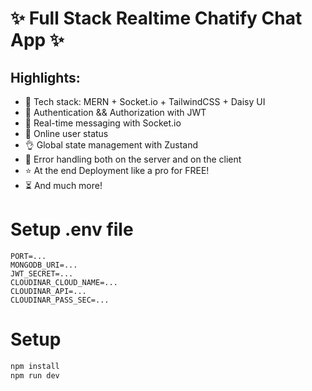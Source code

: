# ✨ Full Stack Realtime Chatify Chat App ✨
## Highlights:
- 🌟 Tech stack: MERN + Socket.io + TailwindCSS + Daisy UI
- 🎃 Authentication && Authorization with JWT
- 👾 Real-time messaging with Socket.io
- 🚀 Online user status
- 👌 Global state management with Zustand
- 🐞 Error handling both on the server and on the client
- ⭐ At the end Deployment like a pro for FREE!
- ⏳ And much more!


# Setup .env file
```
PORT=...
MONGODB_URI=...
JWT_SECRET=...
CLOUDINAR_CLOUD_NAME=...
CLOUDINAR_API=...
CLOUDINAR_PASS_SEC=...
```

# Setup

```bash
npm install
npm run dev
```
